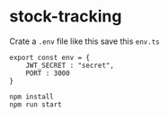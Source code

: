 # stock-tracking

Crate a `.env` file like this save this `env.ts`
```
export const env = {
    JWT_SECRET : "secret",
    PORT : 3000
}
```
```
npm install
npm run start
```
